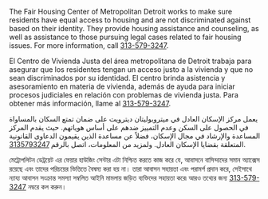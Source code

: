 <RenderIf language="default">
<!-- ### [Fair Housing](https://www.fairhousingdetroit.org/) -->

The Fair Housing Center of Metropolitan Detroit works to make sure residents have equal access to housing and are not discriminated against based on their identity. They provide housing assistance and counseling, as well as assistance to those pursuing legal cases related to fair housing issues. For more information, call [313-579-3247](tel:+1-313-579-3247).

</RenderIf>

<RenderIf language="es">
<!-- ### Equidad para acceder a la vivienda -->

El Centro de Vivienda Justa del área metropolitana de Detroit trabaja para asegurar que los residentes tengan un acceso justo a la vivienda y que no sean discriminados por su identidad. El centro brinda asistencia y asesoramiento en materia de vivienda, además de ayuda para iniciar procesos judiciales en relación con problemas de vivienda justa. Para obtener más información, llame al [313-579-3247](tel:+1-313-579-3247).

</RenderIf>

<RenderIf language="ar">
<!-- ### الإسكان العادل -->

يعمل مركز الإسكان العادل في ميتروبوليتان ديترويت على ضمان تمتع السكان بالمساواة في الحصول على السكن وعدم التمييز ضدهم على أساس هوياتهم. حيث يقدم المركز المساعدة والإرشاد في مجال الإسكان، فضلاً عن مساعدة الذين يقيمون الدعاوى القانونية المتعلقة بقضايا الإسكان العادل. ولمزيد من المعلومات، اتصل بالرقم
[3135793247](tel:+1-313-579-3247).

</RenderIf>

<RenderIf language="bn">
<!-- ### ন্যায্য আবাসন -->

মেট্রোপলিটন ডেট্রয়েট এর ফেয়ার হাউজিং সেন্টার এটা নিশ্চিত করতে কাজ করে যে, আবাসনে বাসিন্দাদের সমান অ্যাক্সেস রয়েছে এবং তাদের পরিচয়ের ভিত্তিতে বৈষম্য করা হয় না। তারা আবাসন সহায়তা এবং পরামর্শ প্রদান করে, সেইসাথে ন্যায্য আবাসন সংক্রান্ত সমস্যা সম্বলিত আইনি মামলায় জড়িত ব্যক্তিদের সহায়তা করে৷ আরও তথ্যের জন্য [313-579-3247](tel:+1-313-579-3247) নম্বরে কল করুন।

</RenderIf>